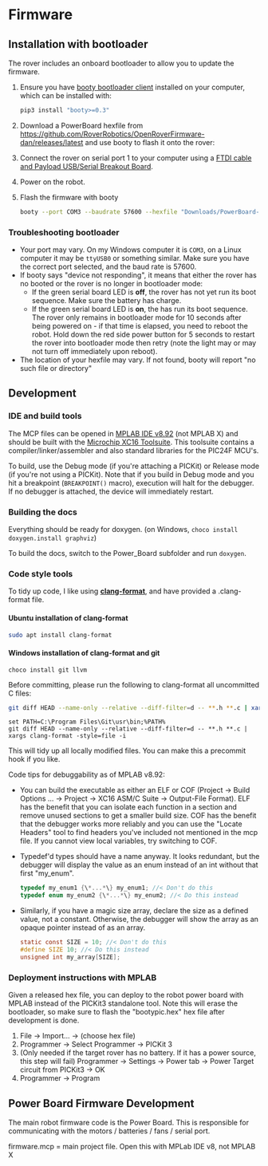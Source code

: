 Firmware
========

## Installation with bootloader

The rover includes an onboard bootloader to allow you to update the firmware.

1. Ensure you have  [booty bootloader client](https://pypi.org/project/booty/) installed on your computer, which can be installed with:

   ```bash
   pip3 install "booty>=0.3"
   ```

2. Download a PowerBoard hexfile from https://github.com/RoverRobotics/OpenRoverFirmware-dan/releases/latest and use booty to flash it onto the rover:

3. Connect the rover on serial port 1 to your computer using a [FTDI cable and Payload USB/Serial Breakout Board](https://roverrobotics.com/products/payload-usb-serial-breakout-board/).

4. Power on the robot.

5. Flash the firmware with booty

   ```bash
   booty --port COM3 --baudrate 57600 --hexfile "Downloads/PowerBoard-1.7.0.hex" --erase --load --verify
   ```

### Troubleshooting bootloader

 * Your port may vary. On my Windows computer it is `COM3`, on a Linux computer it may be `ttyUSB0` or something similar. Make sure you have the correct port selected, and the baud rate is 57600.
 * If booty says "device not responding", it means that either the rover has no booted or the rover is no longer in bootloader mode:
    * If the green serial board LED is **off**, the rover has not yet run its boot sequence. Make sure the battery has charge.
   * If the green serial board LED is **on**, the has run its boot sequence. The rover only remains in bootloader mode for 10 seconds after being powered on - if that time is elapsed, you need to reboot the robot. Hold down the red side power button for 5 seconds to restart the rover into bootloader mode then retry (note the light may or may not turn off immediately upon reboot).
* The location of your hexfile may vary. If not found, booty will report "no such file or directory"

## Development

### IDE and build tools

The MCP files can be opened in [MPLAB IDE v8.92](http://ww1.microchip.com/downloads/en/DeviceDoc/MPLAB_IDE_8_92.zip) (not MPLAB X) and should be built with the [Microchip XC16 Toolsuite](https://www.microchip.com/mplab/compilers). This toolsuite contains a compiler/linker/assembler and also standard libraries for the PIC24F MCU's.

To build, use the Debug mode (if you're attaching a PICKit) or Release mode (if you're not using a PICKit). Note that if you build in Debug mode and you hit a breakpoint (`BREAKPOINT()` macro), execution will halt for the debugger. If no debugger is attached, the device will immediately restart.

### Building the docs

Everything should be ready for doxygen. (on Windows, `choco install doxygen.install graphviz`)

To build the docs, switch to the Power_Board subfolder and run `doxygen`.

### Code style tools

To tidy up code, I like using **[clang-format](https://clang.llvm.org/docs/ClangFormat.html)**, and have provided a .clang-format file.

#### Ubuntu installation of clang-format

```bash
sudo apt install clang-format
```
#### Windows installation of clang-format and git

```batch
choco install git llvm
```

Before committing, please run the following to clang-format all uncommitted C files:

```bash
git diff HEAD --name-only --relative --diff-filter=d -- **.h **.c | xargs clang-format -style=file -i
```
```batch
set PATH=C:\Program Files\Git\usr\bin;%PATH%
git diff HEAD --name-only --relative --diff-filter=d -- **.h **.c | xargs clang-format -style=file -i
```

This will tidy up all locally modified files. You can make this a precommit hook if you like.

Code tips for debuggability as of MPLAB v8.92:

* You can build the executable as either an ELF or COF (Project -> Build Options ... -> Project -> XC16 ASM/C Suite -> Output-File Format). ELF has the benefit that you can isolate each function in a section and remove unused sections to get a smaller build size. COF has the benefit that the debugger works more reliably and you can use the "Locate Headers" tool to find headers you've included not mentioned in the mcp file. If you cannot view local variables, try switching to COF.

* Typedef'd types should have a name anyway. It looks redundant, but the debugger will display the value as an enum instead of an int without that first "my_enum".

  ```C
  typedef my_enum1 {\*...*\} my_enum1; //< Don't do this
  typedef enum my_enum2 {\*...*\} my_enum2; //< Do this instead
  ```

* Similarly, if you have a magic size array, declare the size as a defined value, not a constant. Otherwise, the debugger will show the array as an opaque pointer instead of as an array.

  ```c
  static const SIZE = 10; //< Don't do this
  #define SIZE 10; //< Do this instead
  unsigned int my_array[SIZE];
  ```

### Deployment instructions with MPLAB

Given a released hex file, you can deploy to the robot power board with MPLAB instead of the PICKit3 standalone tool. Note this will erase the bootloader, so make sure to flash the "bootypic.hex" hex file after development is done.

1. File -> Import... -> (choose hex file)
2. Programmer -> Select Programmer -> PICKit 3
3. (Only needed if the target rover has no battery. If it has a power source, this step will fail) Programmer -> Settings -> Power tab -> Power Target circuit from PICKit3 -> OK
4. Programmer -> Program

## Power Board Firmware Development

The main robot firmware code is the Power Board. This is responsible for communicating with the motors / batteries / fans / serial port.

firmware.mcp = main project file. Open this with MPLab IDE v8, not MPLAB X
